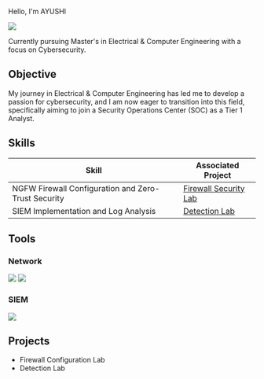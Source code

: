 Hello, I'm AYUSHI

<a href="https://linkedin.com/in/imayushipandey"><img src="https://img.shields.io/badge/-LinkedIn-0072b1?&style=for-the-badge&logo=linkedin&logoColor=white" /></a>


Currently pursuing Master's in Electrical & Computer Engineering with a focus on Cybersecurity.

## Objective

My journey in Electrical & Computer Engineering has led me to develop a passion for cybersecurity, and I am now eager to transition into this field, specifically aiming to join a Security Operations Center (SOC) as a Tier 1 Analyst.

## Skills

| Skill                                         | Associated Project         |
|-----------------------------------------------|----------------------------|
| NGFW Firewall Configuration and Zero-Trust Security         | <a href="https://github.com/CyberwithAyushi/Firewall.git">Firewall Security Lab</a>|
| SIEM Implementation and Log Analysis | <a href="https://github.com/CyberwithAyushi/ActiveDirectoryHomelab.git">Detection Lab</a>|

## Tools

### Network
<div>
    <img src="https://img.shields.io/badge/-Wireshark-1679A7?&style=for-the-badge&logo=Wireshark&logoColor=white" />
    <img src="https://img.shields.io/badge/-Suricata-EF3B2D?&style=for-the-badge&logo=Suricata&logoColor=white" />
</div>

### SIEM
<div>
    <img src="https://img.shields.io/badge/-Splunk-000000?&style=for-the-badge&logo=Splunk&logoColor=white" />
</div>

## Projects
- Firewall Configuration Lab
- Detection Lab
